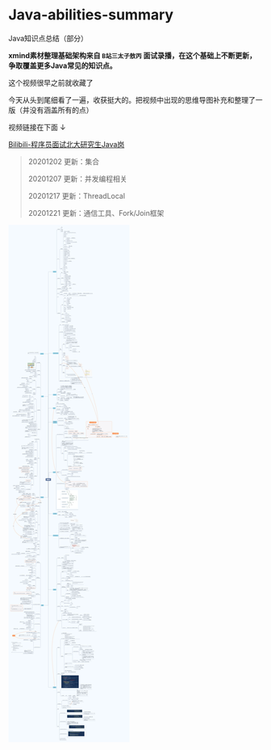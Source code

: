 # Java-abilities-summary
Java知识点总结（部分）

**xmind素材整理基础架构来自 `B站三太子敖丙` 面试录播，在这个基础上不断更新，争取覆盖更多Java常见的知识点。**

这个视频很早之前就收藏了

今天从头到尾细看了一遍，收获挺大的。把视频中出现的思维导图补充和整理了一版（并没有涵盖所有的点）

视频链接在下面 ↓

[Bilibili-程序员面试北大研究生Java岗](https://www.bilibili.com/video/BV1HQ4y1P7hE)

> 20201202 更新：集合
>
> 20201207 更新：并发编程相关
>
> 20201217 更新：ThreadLocal
>
> 20201221 更新：通信工具、Fork/Join框架

![xmind](https://github.com/YorickYu/Java-abilities-summary/blob/main/images/xmind.png)
